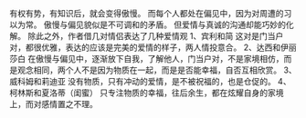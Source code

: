 有权有势，有知识后，就会变得傲慢。
而每个人都处在偏见中，因为对周遭的习以为常。
傲慢与偏见貌似是不可调和的矛盾。
但爱情与真诚的沟通却能巧妙的化解。
除此之外，作者借几对情侣表达了几种爱情观
1、宾利和简
这对是门当户对，都很优雅，表达的应该是完美的爱情的样子，两人情投意合。
2、达西和伊丽莎白
在傲慢与偏见中，逐渐放下自我，了解他人，门当户对，不是家境相仿，而是观念相同，两个人不是因为物质在一起，而是是否能幸福，自否互相欣赏。
3、威科姆和莉迪亚
没有物质，只有冲动的爱情，是不被祝福的，也是仓促的。
4、柯林斯和夏洛蒂（闺蜜）
只专注物质的幸福，往后余生，都在炫耀自身的家境上，而对感情置之不理。